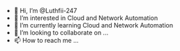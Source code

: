 - 👋 Hi, I’m @Luthfii-247
- 👀 I’m interested in Cloud and Network Automation
- 🌱 I’m currently learning Cloud and Network Automation
- 💞️ I’m looking to collaborate on ...
- 📫 How to reach me ...

<!---
Luthfii-247/Luthfii-247 is a ✨ special ✨ repository because its `README.md` (this file) appears on your GitHub profile.
You can click the Preview link to take a look at your changes.
--->
